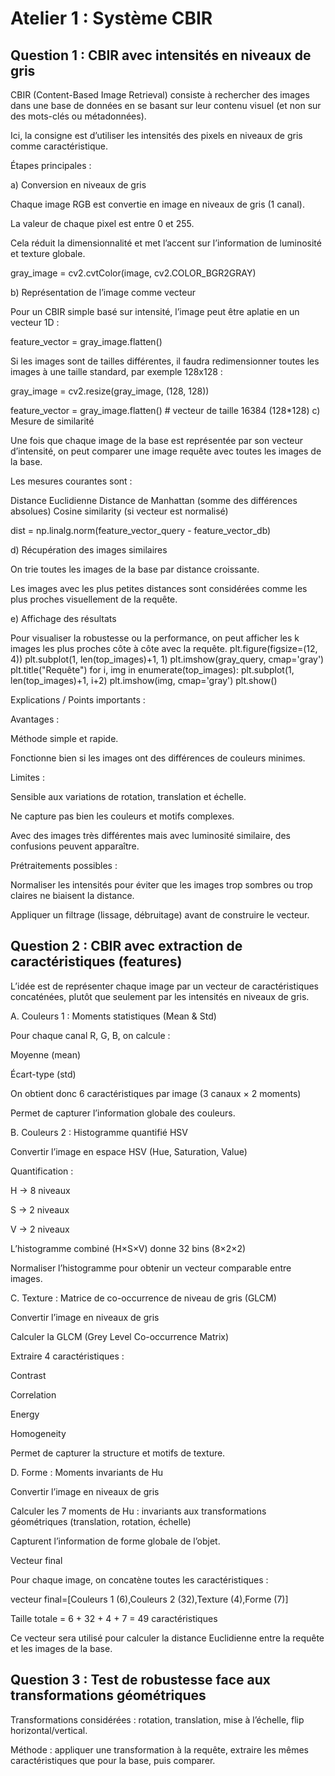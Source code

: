 # Atelier 1 : Système CBIR
## Question 1 : CBIR avec intensités en niveaux de gris

CBIR (Content-Based Image Retrieval) consiste à rechercher des images dans une base de données en se basant sur leur contenu visuel (et non sur des mots-clés ou métadonnées).

Ici, la consigne est d’utiliser les intensités des pixels en niveaux de gris comme caractéristique.

Étapes principales :

a) Conversion en niveaux de gris

Chaque image RGB est convertie en image en niveaux de gris (1 canal).

La valeur de chaque pixel est entre 0 et 255.

Cela réduit la dimensionnalité et met l’accent sur l’information de luminosité et texture globale.

gray_image = cv2.cvtColor(image, cv2.COLOR_BGR2GRAY)


b) Représentation de l’image comme vecteur

Pour un CBIR simple basé sur intensité, l’image peut être aplatie en un vecteur 1D :

feature_vector = gray_image.flatten()

Si les images sont de tailles différentes, il faudra redimensionner toutes les images à une taille standard, par exemple 128x128 :

gray_image = cv2.resize(gray_image, (128, 128))

feature_vector = gray_image.flatten()  # vecteur de taille 16384 (128*128)
c) Mesure de similarité

Une fois que chaque image de la base est représentée par son vecteur d’intensité, on peut comparer une image requête avec toutes les images de la base.

Les mesures courantes sont :

Distance Euclidienne 
Distance de Manhattan (somme des différences absolues)
Cosine similarity (si vecteur est normalisé)

dist = np.linalg.norm(feature_vector_query - feature_vector_db)

d) Récupération des images similaires

On trie toutes les images de la base par distance croissante.

Les images avec les plus petites distances sont considérées comme les plus proches visuellement de la requête.

e) Affichage des résultats

Pour visualiser la robustesse ou la performance, on peut afficher les k images les plus proches côte à côte avec la requête.
plt.figure(figsize=(12, 4))
plt.subplot(1, len(top_images)+1, 1)
plt.imshow(gray_query, cmap='gray')
plt.title("Requête")
for i, img in enumerate(top_images):
    plt.subplot(1, len(top_images)+1, i+2)
    plt.imshow(img, cmap='gray')
plt.show()

Explications / Points importants :

Avantages :

Méthode simple et rapide.

Fonctionne bien si les images ont des différences de couleurs minimes.

Limites :

Sensible aux variations de rotation, translation et échelle.

Ne capture pas bien les couleurs et motifs complexes.

Avec des images très différentes mais avec luminosité similaire, des confusions peuvent apparaître.

Prétraitements possibles :

Normaliser les intensités pour éviter que les images trop sombres ou trop claires ne biaisent la distance.

Appliquer un filtrage (lissage, débruitage) avant de construire le vecteur.

## Question 2 : CBIR avec extraction de caractéristiques (features)

L’idée est de représenter chaque image par un vecteur de caractéristiques concaténées, plutôt que seulement par les intensités en niveaux de gris.

A. Couleurs 1 : Moments statistiques (Mean & Std)

Pour chaque canal R, G, B, on calcule :

Moyenne (mean)

Écart-type (std)

On obtient donc 6 caractéristiques par image (3 canaux × 2 moments)

Permet de capturer l’information globale des couleurs.

B. Couleurs 2 : Histogramme quantifié HSV

Convertir l’image en espace HSV (Hue, Saturation, Value)

Quantification :

H → 8 niveaux

S → 2 niveaux

V → 2 niveaux

L’histogramme combiné (H×S×V) donne 32 bins (8×2×2)

Normaliser l’histogramme pour obtenir un vecteur comparable entre images.

C. Texture : Matrice de co-occurrence de niveau de gris (GLCM)

Convertir l’image en niveaux de gris

Calculer la GLCM (Grey Level Co-occurrence Matrix)

Extraire 4 caractéristiques :

Contrast

Correlation

Energy

Homogeneity

Permet de capturer la structure et motifs de texture.

D. Forme : Moments invariants de Hu

Convertir l’image en niveaux de gris

Calculer les 7 moments de Hu : invariants aux transformations géométriques (translation, rotation, échelle)

Capturent l’information de forme globale de l’objet.

Vecteur final

Pour chaque image, on concatène toutes les caractéristiques :

vecteur final=[Couleurs 1 (6),Couleurs 2 (32),Texture (4),Forme (7)]

Taille totale = 6 + 32 + 4 + 7 = 49 caractéristiques

Ce vecteur sera utilisé pour calculer la distance Euclidienne entre la requête et les images de la base.

## Question 3 : Test de robustesse face aux transformations géométriques

Transformations considérées : rotation, translation, mise à l’échelle, flip horizontal/vertical.

Méthode : appliquer une transformation à la requête, extraire les mêmes caractéristiques que pour la base, puis comparer.

